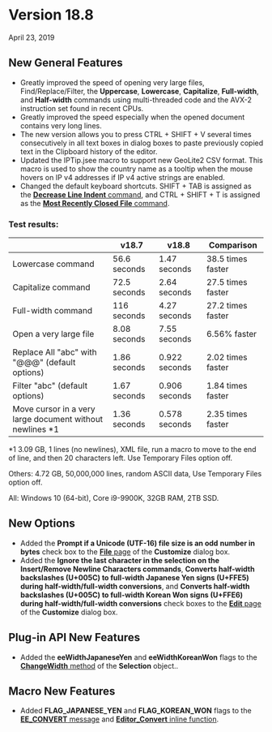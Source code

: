 # Version 18.8

April 23, 2019

## New General Features

- Greatly improved the speed of opening very large files, Find/Replace/Filter, the
**Uppercase**, **Lowercase**, **Capitalize**, **Full-width**, and **Half-width** commands using multi-threaded code and the AVX-2 instruction set found in recent CPUs.
- Greatly improved the speed especially when the opened document contains very long lines.
- The new version allows you to press CTRL + SHIFT + V several times consecutively in all text boxes in
dialog boxes to paste previously copied text in the Clipboard history of the editor.
- Updated the IPTip.jsee macro to support new GeoLite2 CSV format. This
macro is used to show the country name as a tooltip when the mouse hovers on
IP v4 addresses if IP v4 active strings are enabled.
- Changed the default keyboard shortcuts. SHIFT + TAB is assigned as the [**Decrease Line Indent** command](../cmd/convert/unindent), and CTRL + SHIFT + T is assigned as the [**Most Recently Closed File** command](../cmd/file/most_recent_closed_file).

### Test results:

|  | v18.7 | v18.8 | Comparison |
| --- | --- | --- | --- |
| Lowercase command | 56.6 seconds | 1.47  seconds | 38.5 times faster |
| Capitalize command | 72.5 seconds | 2.64 seconds | 27.5 times faster |
| Full-width command | 116 seconds | 4.27 seconds | 27.2 times faster |
| Open a very large file | 8.08 seconds | 7.55 seconds | 6.56% faster |
| Replace All "abc" with "@@@" (default options) | 1.86 seconds | 0.922 seconds | 2.02 times faster |
| Filter "abc" (default options) | 1.67 seconds | 0.906 seconds | 1.84 times faster |
| Move cursor in a very large document without newlines \*1 | 1.36 seconds | 0.578 seconds | 2.35 times faster |

\*1 3.09 GB, 1 lines (no newlines), XML file, run a macro to move to the end of line, and then 20 characters left. Use Temporary Files option off.

Others: 4.72 GB, 50,000,000 lines, random ASCII data, Use Temporary Files option off.

All: Windows 10 (64-bit), Core i9-9900K, 32GB RAM, 2TB SSD.

## New Options

- Added the **Prompt if a Unicode (UTF-16) file size is an odd**
**number in bytes** check box to the [**File** page](../dlg/customize/file/index) of the
**Customize** dialog box.
- Added the **Ignore the last character in the selection on the**
**Insert/Remove Newline Characters commands**, **Converts half-width backslashes (U+005C) to full-width Japanese Yen signs (U+FFE5) during half-width/full-width conversions**, and **Converts half-width backslashes (U+005C) to full-width Korean Won signs (U+FFE6) during half-width/full-width conversions** check boxes to the [**Edit** page](../dlg/customize/edit/index) of the **Customize** dialog box.

## Plug-in API New Features

- Added the **eeWidthJapaneseYen** and **eeWidthKoreanWon** flags to the [**ChangeWidth** method](../macro/selection/selection_changewidth) of the **Selection** object..

## Macro New Features

- Added **FLAG\_JAPANESE\_YEN** and **FLAG\_KOREAN\_WON** flags to the [**EE\_CONVERT** message](../plugin/message/ee_convert) and [**Editor\_Convert** inline function](../plugin/macro/editor_convert).
